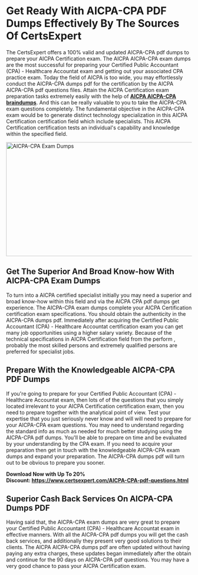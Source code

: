 <h1><strong>Get Ready With AICPA-CPA PDF Dumps Effectively By The Sources Of CertsExpert</strong></h1>
<p>The CertsExpert offers a 100% valid and updated AICPA-CPA pdf dumps to prepare your AICPA Certification exam. The AICPA AICPA-CPA exam dumps are the most successful for preparing your Certified Public Accountant (CPA) - Healthcare Accountat exam and getting out your associated CPA practice exam. Today the field of AICPA is too wide, you may effortlessly conduct the AICPA-CPA dumps pdf for the certification by the AICPA AICPA-CPA pdf questions files. Attain the AICPA Certification exam preparation tasks extremely easily with the help of <a href="https://www.certsexpert.com/AICPA-CPA-pdf-questions.html"><strong>AICPA AICPA-CPA braindumps</strong></a>. And this can be really valuable to you to take the AICPA-CPA exam questions completely. The fundamental objective in the AICPA-CPA exam would be to generate distinct technology specialization in this AICPA Certification certification field which include specialists. This AICPA Certification certification tests an individual's capability and knowledge within the specified field.</p>
<p><img src="https://i.ibb.co/25wtF8z/Copy-of-Copy-of-Copy-of-Copy-of-Copy-of-Minimalist-Business-You-Tube-Thumbnail-22.png" alt="AICPA-CPA Exam Dumps" width="550" height="309" /></p>
<h2><strong>Get The Superior And Broad Know-how With AICPA-CPA Exam Dumps</strong></h2>
<p>To turn into a AICPA certified specialist initially you may need a superior and broad know-how within this field and via the AICPA CPA pdf dumps get experience. The AICPA-CPA exam dumps complete your AICPA Certification certification exam specifications. You should obtain the authenticity in the AICPA-CPA dumps pdf. Immediately after acquiring the Certified Public Accountant (CPA) - Healthcare Accountat certification exam you can get many job opportunities using a higher salary variety. Because of the technical specifications in AICPA Certification field from the perform , probably the most skilled persons and extremely qualified persons are preferred for specialist jobs.&nbsp;</p>
<h2><strong>Prepare With the Knowledgeable AICPA-CPA PDF Dumps</strong></h2>
<p>If you're going to prepare for your Certified Public Accountant (CPA) - Healthcare Accountat exam, then lots of of the questions that you simply located irrelevant to your AICPA Certification certification exam, then you need to prepare together with the analytical point of view. Test your expertise that you just seriously never know and will will need to prepare for your AICPA-CPA exam questions. You may need to understand regarding the standard info as much as needed for much better studying using the AICPA-CPA pdf dumps. You'll be able to prepare on time and be evaluated by your understanding by the CPA exam. If you need to acquire your preparation then get in touch with the knowledgeable AICPA-CPA exam dumps and expand your preparation. The AICPA-CPA dumps pdf will turn out to be obvious to prepare you sooner.</p>
<p><strong>Download Now with Up To 20% Discount:&nbsp;<a href="https://www.certsexpert.com/AICPA-CPA-pdf-questions.html">https://www.certsexpert.com/AICPA-CPA-pdf-questions.html</a></strong></p>
<h2><strong>Superior Cash Back Services On AICPA-CPA Dumps PDF</strong></h2>
<p>Having said that, the AICPA-CPA exam dumps are very great to prepare your Certified Public Accountant (CPA) - Healthcare Accountat exam in effective manners. With all the AICPA-CPA pdf dumps you will get the cash back services, and additionally they present very good solutions to their clients. The AICPA AICPA-CPA dumps pdf are often updated without having paying any extra charges, these updates began immediately after the obtain and continue for the 90 days on AICPA-CPA pdf questions. You may have a very good chance to pass your AICPA Certification exam.</p>
